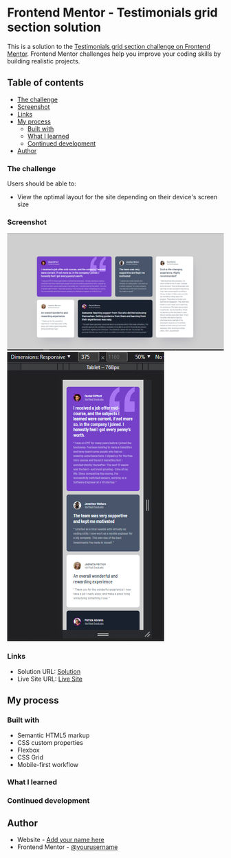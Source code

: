 # Frontend Mentor - Testimonials grid section solution

This is a solution to the [Testimonials grid section challenge on Frontend Mentor](https://www.frontendmentor.io/challenges/testimonials-grid-section-Nnw6J7Un7). Frontend Mentor challenges help you improve your coding skills by building realistic projects. 

## Table of contents

  - [The challenge](#the-challenge)
  - [Screenshot](#screenshot)
  - [Links](#links)
- [My process](#my-process)
  - [Built with](#built-with)
  - [What I learned](#what-i-learned)
  - [Continued development](#continued-development)
- [Author](#author)

### The challenge

Users should be able to:

- View the optimal layout for the site depending on their device's screen size

### Screenshot

![](./images/screenshot_desktop.PNG)
![](./images/screenshot_mobile.PNG)

### Links

- Solution URL: [Solution](https://github.com/mbilal-x/frontendmentor_P6_testimonials-grid-section-main)
- Live Site URL: [Live Site](https://mbilal-x.github.io/frontendmentor_P6_testimonials-grid-section-main/)

## My process

### Built with

- Semantic HTML5 markup
- CSS custom properties
- Flexbox
- CSS Grid
- Mobile-first workflow


### What I learned


### Continued development


## Author

- Website - [Add your name here](https://www.your-site.com)
- Frontend Mentor - [@yourusername](https://www.frontendmentor.io/profile/yourusername)
